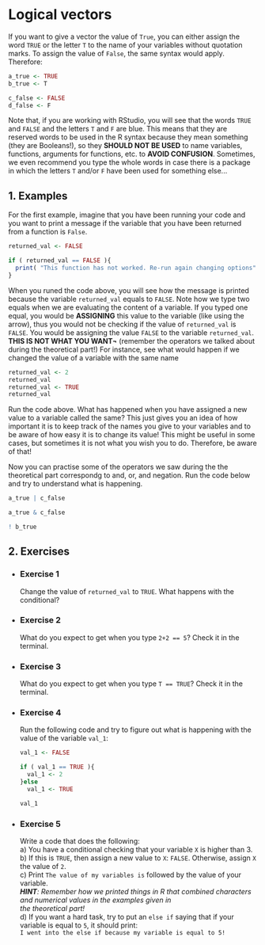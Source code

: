 # Logical vectors
If you want to give a vector the value of `True`, you can either assign the word `TRUE` or the letter `T` to the name of your variables
without quotation marks. To assign the value of `False`, the same syntax would apply. Therefore:

``` R
a_true <- TRUE
b_true <- T 

c_false <- FALSE
d_false <- F
```

Note that, if you are working with RStudio, you will see that the words `TRUE` and `FALSE` and the letters `T` and `F` are blue. This means that they are reserved words to be used in the R syntax because they mean something (they are Booleans!), so they **SHOULD NOT BE USED** to name variables, functions, arguments for functions, etc. to **AVOID CONFUSION**. Sometimes, we even recommend you type the whole words in case there is a package in which the letters `T` and/or `F` have been used for something else...

## 1. Examples
For the first example, imagine that you have been running your code and you want to print a message if the variable that you have been returned from a function is `False`. 

``` R
returned_val <- FALSE

if ( returned_val == FALSE ){
  print( "This function has not worked. Re-run again changing options" )
}
```

When you runed the code above, you will see how the message is printed because the variable `returned_val` equals to `FALSE`. Note how we type two equals when we are evaluating the content of a variable. If you typed one equal, you would be **ASSIGNING** this value
to the variable (like using the arrow), thus you would not be checking if the value of `returned_val` is `FALSE`. You would be 
assigning the value `FALSE` to the variable `returned_val`. 
**THIS IS NOT WHAT YOU WANT¬** (remember the operators we talked about during the theoretical part!)
For instance, see what would happen if we changed the value of a variable with the same name

``` R
returned_val <- 2 
returned_val
returned_val <- TRUE
returned_val
``` 

Run the code above. What has happened when you have assigned a new value to a variable called the same? This just gives you an idea of how important it is to keep track of the names you give to your variables and to be aware of how easy it is to change its value! This might be useful in some cases, but sometimes it is not what you wish you to do. Therefore, be aware of that!

Now you can practise some of the operators we saw during the the theoretical part correspondg to and, or, and negation.
Run the code below and try to understand what is happening.

``` R
a_true | c_false

a_true & c_false

! b_true 
```

## 2. Exercises

* ### Exercise 1  
  Change the value of `returned_val` to `TRUE`. What happens with the conditional?
  
* ### Exercise 2  
  What do you expect to get when you type `2+2 == 5`? Check it in the terminal.
  
* ### Exercise 3    
  What do you expect to get when you type `T == TRUE`? Check it in the terminal.

* ### Exercise 4  
  Run the following code and try to figure out what is happening with the value of the variable `val_1`:
  ``` R
  val_1 <- FALSE 
  
  if ( val_1 == TRUE ){
    val_1 <- 2
  }else
    val_1 <- TRUE
  
  val_1
  ```
  
* ### Exercise 5  
  Write a code that does the following:  
    a) You have a conditional checking that your variable `X` is higher than 3.  
    b) If this is `TRUE`, then assign a new value to `X`: `FALSE`. Otherwise, assign `X` the value of `2`.  
    c) Print `The value of my variables is` followed by the value of your variable.  
         ***HINT**: Remember how we printed things in R that combined characters and numerical values in the examples given in  
                   the theoretical part!*  
    d) If you want a hard task, try to put an `else if` saying that if your variable is equal to `5`, it should print:  
       `I went into the else if because my variable is equal to 5!`


